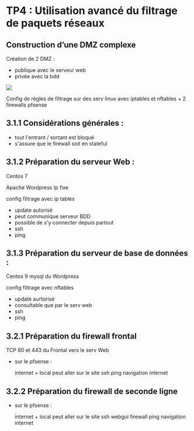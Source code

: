 # TP4 : Utilisation avancé du filtrage de paquets réseaux
## Construction d’une DMZ complexe



Création de 2 DMZ :

- publique avec le serveur web
- privée avec la bdd


![](https://i.gyazo.com/ffacc0d9f17f25c05104f4333be5885a.png)

Config de règles de filtrage sur des serv linux avec iptables et nftables + 2 firewalls pfsense



## 3.1.1 Considérations générales :

- tout l'entrant / sortant est bloqué
- s'assure que le firewall soit en stateful

## 3.1.2 Préparation du serveur Web :

Centos 7

Apache
Wordpress
Ip fixe

config filtrage avec ip tables

- update autorisé
- peut communique serveur BDD
- possible de s'y connecter depuis partout
- ssh
- ping


## 3.1.3 Préparation du serveur de base de données :

Centos 9
mysql du Wordpress

config filtrage avec nftables

- update aurtorisé
- consultable que par le serv web
- ssh
- ping


## 3.2.1 Préparation du firewall frontal 

TCP 80 et 443 du Frontal vers le serv Web

- sur le pfsense :
    
    internet + local peut aller sur le site
    ssh
    ping
    navigation internet

## 3.2.2 Préparation du firewall de seconde ligne 

- sur le pfsense :

    internet + local peut aller sur le site
    ssh
    webgui firewall
    ping
    navigation internet 
    